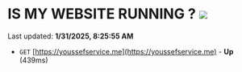 # IS MY WEBSITE RUNNING ? [![](https://img.shields.io/static/v1?label=Sponsor&message=%E2%9D%A4&logo=GitHub&color=%23fe8e86)](https://github.com/sponsors/Youssef-Lehmam)

Last updated: **1/31/2025, 8:25:55 AM**

- `GET` [https://youssefservice.me](https://youssefservice.me) - **Up** (439ms)
